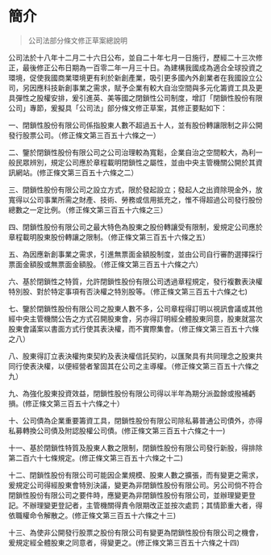 # 簡介

> 公司法部分條文修正草案總說明

公司法於十八年十二月二十六日公布，並自二十年七月一日施行，歷經二十三次修正，最後修正公布日期為一百零二年一月三十日。為建構我國成為適合全球投資之環境，促使我國商業環境更有利於新創產業，吸引更多國內外創業者在我國設立公司，另因應科技新創事業之需求，賦予企業有較大自治空間與多元化籌資工具及更具彈性之股權安排，爰引進英、美等國之閉鎖性公司制度，增訂「閉鎖性股份有限公司」專節，爰擬具「公司法」部分條文修正草案，其修正要點如下：

一、閉鎖性股份有限公司係指股東人數不超過五十人，並有股份轉讓限制之非公開發行股票公司。（修正條文第三百五十六條之一）

二、鑒於閉鎖性股份有限公司之公司治理較為寬鬆，企業自治之空間較大，為利一般民眾辨別，規定公司應於章程載明閉鎖性之屬性，並由中央主管機關公開於其資訊網站。(修正條文第三百五十六條之二）

三、閉鎖性股份有限公司之設立方式，限於發起設立；發起人之出資除現金外，放寬得以公司事業所需之財產、技術、勞務或信用抵充之，惟不得超過公司發行股份總數之一定比例。（修正條文第三百五十六條之三）

四、閉鎖性股份有限公司之最大特色為股東之股份轉讓受有限制，爰規定公司應於章程載明股東股份轉讓之限制。（修正條文第三百五十六條之五）

五、為因應新創事業之需求，引進無票面金額股制度，並由公司自行審酌選擇採行票面金額股或無票面金額股。（修正條文第三百五十六條之六）

六、基於閉鎖性之特質，允許閉鎖性股份有限公司透過章程規定，發行複數表決權特別股、對於特定事項有否決權之特別股等。（修正條文第三百五十六條之七) 

七、鑒於閉鎖性股份有限公司之股東人數不多，公司章程得訂明以視訊會議或其他經中央主管機關公告之方式召開股東會，另亦得訂明經全體股東同意，股東就當次股東會議案以書面方式行使其表決權，而不實際集會。（修正條文第三百五十六條之八）

八、股東得訂立表決權拘束契約及表決權信託契約，以匯聚具有共同理念之股東共同行使表決權，以便經營者鞏固其在公司之主導權。（修正條文第三百五十六條之九）

九、為強化股東投資效益，閉鎖性股份有限公司得以半年為期分派盈餘或撥補虧損。(修正條文第三百五十六條之十）

十、公司債為企業重要籌資工具，閉鎖性股份有限公司除私募普通公司債外，亦得私募轉換公司債及附認股權公司債。(修正條文第三百五十六條之十一)

十一、基於閉鎖性特質及股東人數之限制，閉鎖性股份有限公司發行新股，得排除第二百六十七條規定。(修正條文第三百五十六條之十二)

十二、閉鎖性股份有限公司可能因企業規模、股東人數之擴張，而有變更之需求，爰規定公司得經股東會特別決議，變更為非閉鎖性股份有限公司。另公司倘不符合閉鎖性股份有限公司之要件時，應變更為非閉鎖性股份有限公司，並辦理變更登記。不辦理變更登記者，主管機關得責令限期改正並按次處罰；其情節重大者，得依職權命令解散之。(修正條文第三百五十六條之十三)

十三、為使非公開發行股票之股份有限公司有變更為閉鎖性股份有限公司之機會，爰規定經全體股東之同意者，得變更之。(修正條文第三百五十六條之十四)
